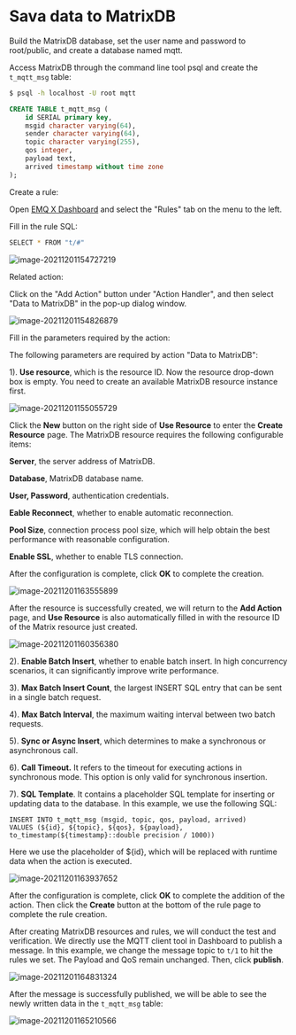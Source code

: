 # Sava data to MatrixDB

Build the MatrixDB database, set the user name and password to root/public, and create a database named mqtt.

Access MatrixDB through the command line tool psql and create the `t_mqtt_msg` table:

```bash
$ psql -h localhost -U root mqtt
```

```sql
CREATE TABLE t_mqtt_msg (
    id SERIAL primary key,
    msgid character varying(64),
    sender character varying(64),
    topic character varying(255),
    qos integer,
    payload text,
    arrived timestamp without time zone
);
```

Create a rule:

Open [EMQ X Dashboard](http://127.0.0.1:18083/#/rules) and select the "Rules" tab on the menu to the left.

Fill in the rule SQL:

```bash
SELECT * FROM "t/#"
```

![image-20211201154727219](./assets/rule-engine/matrixdb_data_to_store1.png)

Related action:

Click on the "Add Action" button under "Action Handler", and then select "Data to MatrixDB" in the pop-up dialog window.

![image-20211201154826879](./assets/rule-engine/matrixdb_data_to_store2.png)

Fill in the parameters required by the action:

The following parameters are required by action "Data to MatrixDB":

1). **Use resource**, which is the resource ID. Now the resource drop-down box is empty. You need to create an available MatrixDB resource instance first.

![image-20211201155055729](./assets/rule-engine/matrixdb_data_to_store3.png)

Click the **New** button on the right side of **Use Resource** to enter the **Create Resource** page. The MatrixDB resource requires the following configurable items:

**Server**, the server address of MatrixDB.

**Database**, MatrixDB database name.

**User, Password**, authentication credentials.

**Eable Reconnect**, whether to enable automatic reconnection.

**Pool Size**, connection process pool size, which will help obtain the best performance with reasonable configuration.

**Enable SSL**, whether to enable TLS connection.

After the configuration is complete, click **OK** to complete the creation.

![image-20211201163555899](./assets/rule-engine/matrixdb_data_to_store4.png)

After the resource is successfully created, we will return to the **Add Action** page, and **Use Resource** is also automatically filled in with the resource ID of the Matrix resource just created.

![image-20211201160356380](./assets/rule-engine/matrixdb_data_to_store5.png)

2). **Enable Batch Insert**, whether to enable batch insert. In high concurrency scenarios, it can significantly improve write performance.

3). **Max Batch Insert Count**, the largest INSERT SQL entry that can be sent in a single batch request.

4). **Max Batch Interval**, the maximum waiting interval between two batch requests.

5). **Sync or Async Insert**, which determines to make a synchronous or asynchronous call.

6). **Call Timeout.** It  refers to the timeout for executing actions in synchronous mode. This option is only valid for synchronous insertion.

7). **SQL Template**. It contains a placeholder SQL template for inserting or updating data to the database. In this example, we use the following SQL:

```
INSERT INTO t_mqtt_msg (msgid, topic, qos, payload, arrived)
VALUES (${id}, ${topic}, ${qos}, ${payload}, to_timestamp(${timestamp}::double precision / 1000))
```

Here we use the placeholder of ${id}, which will be replaced with runtime data when the action is executed.

![image-20211201163937652](./assets/rule-engine/matrixdb_data_to_store6.png)

After the configuration is complete, click **OK** to complete the addition of the action. Then click the **Create** button at the bottom of the rule page to complete the rule creation.

After creating MatrixDB resources and rules, we will conduct the test and verification. We directly use the MQTT client tool in Dashboard to publish a message. In this example, we change the message topic to `t/1` to hit the rules we set. The Payload and QoS remain unchanged. Then, click **publish**.

![image-20211201164831324](./assets/rule-engine/matrixdb_data_to_store7.png)

After the message is successfully published, we will be able to see the newly written data in the `t_mqtt_msg` table:

![image-20211201165210566](./assets/rule-engine/matrixdb_data_to_store8.png)
